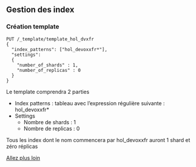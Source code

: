 ## Gestion des index
### Création template


```shell
PUT /_template/template_hol_dvxfr
{
  "index_patterns": ["hol_devoxxfr*"],
  "settings": 
  {
    "number_of_shards" : 1,
    "number_of_replicas" : 0   
  }
}
```

Le template comprendra 2 parties
* Index patterns : tableau avec l’expression régulière suivante : hol_devoxxfr* 
* Settings
    * Nombre de shards : 1
    * Nombre de replicas : 0

Tous les index dont le nom commencera par hol_devoxxfr auront 1 shard et zéro réplicas

[Allez plus loin](https://www.elastic.co/guide/en/elasticsearch/reference/current/indices-templates.html)
